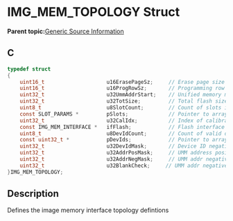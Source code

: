 # IMG\_MEM\_TOPOLOGY Struct

**Parent topic:**[Generic Source Information](GUID-9B3F465C-7297-4547-B7C6-3AAABEB7E261.md)

## C

```c
typedef struct
{
    uint16_t                    u16ErasePageSz;     // Erase page size
    uint16_t                    u16ProgRowSz;       // Programming row size
    uint32_t                    u32UmmAddrStart;    // Unified memory model address start
    uint32_t                    u32TotSize;         // Total flash size
    uint8_t                     u8SlotCount;        // Count of slots in memory
    const SLOT_PARAMS *         pSlots;             // Pointer to array of slot structs
    uint32_t                    u32CalIdx;          // Index of calibration data
    const IMG_MEM_INTERFACE *   ifFlash;            // Flash interface
    uint8_t                     u8DevIdCount;       // Count of valid device IDs
    const uint32_t *            pDevIds;            // Pointer to array of device IDs
    uint32_t                    u32DevIdMask;       // Device ID negative mask
    uint32_t                    u32AddrPosMask;     // UMM address positive mask
    uint32_t                    u32AddrNegMask;     // UMM addr negative mask
    uint32_t                    u32BlankCheck;     // UMM addr negative mask
}IMG_MEM_TOPOLOGY;

```

## Description

Defines the image memory interface topology defintions

